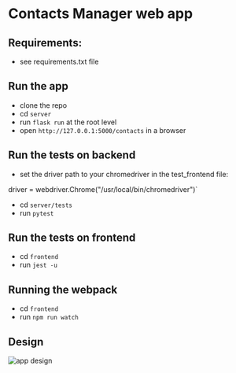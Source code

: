 # Contacts Manager web app

## Requirements:
- see requirements.txt file

## Run the app
- clone the repo
- cd `server`
- run `flask run` at the root level
- open `http://127.0.0.1:5000/contacts` in a browser

## Run the tests on backend
- set the driver path to your chromedriver in the test_frontend file:

driver = webdriver.Chrome("/usr/local/bin/chromedriver")`

- cd `server/tests`
- run `pytest`

## Run the tests on frontend

- cd `frontend`
- run `jest -u`

## Running the webpack
- cd `frontend`
- run `npm run watch`

## Design

![app design](https://image.ibb.co/fv2qGp/Zrzut_ekranu_2018_09_25_o_15_49_43.png)
